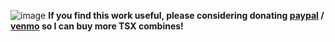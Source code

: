 ![image](https://github.com/cargocultscience/topstepx/assets/28972498/fcda4247-51ce-4dd5-95bc-8bef88c3734d)
**If you find this work useful, please considering donating [paypal](https://paypal.me/ChrisBreen?country.x=US&locale.x=en_US) / [venmo](https://account.venmo.com/pay?recipients=chrisbreen&txn=pay) so I can buy more TSX combines!**
